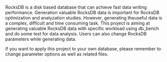RocksDB is a disk based database that can achieve fast data writing performance. Generation valuable RocksDB data is important for RocksDB optimization and analyzation studies. However, generating theuseful data is a complex, difficult and time consuming task. This project is aiming at generating valuable RocksDB data with specific workload using db_bench and do some test for data analysis. Users can also change RocksDB parameters while generating data.

If you want to apply this project to your own database, please remember to change parameter options as well as related files. 
